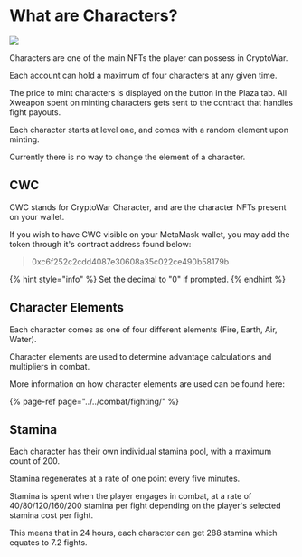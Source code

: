 # What are Characters?

![](../../.gitbook/assets/characters.png)

Characters are one of the main NFTs the player can possess in CryptoWar. 

Each account can hold a maximum of four characters at any given time.

The price to mint characters is displayed on the button in the Plaza tab. All Xweapon spent on minting characters gets sent to the contract that handles fight payouts.

Each character starts at level one, and comes with a random element upon minting.

Currently there is no way to change the element of a character.

## CWC

CWC stands for CryptoWar Character, and are the character NFTs present on your wallet.

If you wish to have CWC visible on your MetaMask wallet, you may add the token through it's contract address found below:

> 0xc6f252c2cdd4087e30608a35c022ce490b58179b

{% hint style="info" %}
Set the decimal to "0" if prompted.
{% endhint %}

## Character Elements

Each character comes as one of four different elements \(Fire, Earth, Air, Water\).

Character elements are used to determine advantage calculations and multipliers in combat.

More information on how character elements are used can be found here:

{% page-ref page="../../combat/fighting/" %}

## Stamina

Each character has their own individual stamina pool, with a maximum count of 200.

Stamina regenerates at a rate of one point every five minutes.

Stamina is spent when the player engages in combat, at a rate of 40/80/120/160/200 stamina per fight depending on the player's selected stamina cost per fight.

This means that in 24 hours, each character can get 288 stamina which equates to 7.2 fights.

